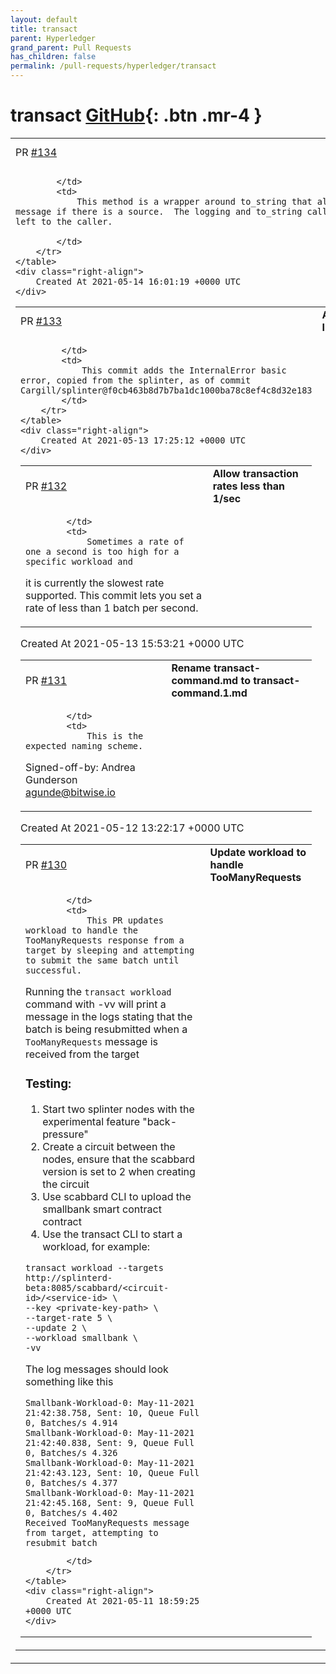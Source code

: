 ```yaml
---
layout: default
title: transact
parent: Hyperledger
grand_parent: Pull Requests
has_children: false
permalink: /pull-requests/hyperledger/transact
---
```


# transact <span class="fs-3 right-align">[GitHub](https://github.com/hyperledger/transact){: .btn .mr-4 }</span>


<div>
    <table>
        <tr>
            <td>
                PR <a href="https://github.com/hyperledger/transact/pull/134" class=".btn">#134</a>
            </td>
            <td>
                <b>
                    Remove InternalError::reduce_to_string
                </b>
            </td>
        </tr>
        <tr>
            <td>
                
            </td>
            <td>
                This method is a wrapper around to_string that also logs a message if there is a source.  The logging and to_string call should be left to the caller.

            </td>
        </tr>
    </table>
    <div class="right-align">
        Created At 2021-05-14 16:01:19 +0000 UTC
    </div>
</div>

<div>
    <table>
        <tr>
            <td>
                PR <a href="https://github.com/hyperledger/transact/pull/133" class=".btn">#133</a>
            </td>
            <td>
                <b>
                    Add InternalError
                </b>
            </td>
        </tr>
        <tr>
            <td>
                
            </td>
            <td>
                This commit adds the InternalError basic error, copied from the splinter, as of commit Cargill/splinter@f0cb463b8d7b7ba1dc1000ba78c8ef4c8d32e183
            </td>
        </tr>
    </table>
    <div class="right-align">
        Created At 2021-05-13 17:25:12 +0000 UTC
    </div>
</div>

<div>
    <table>
        <tr>
            <td>
                PR <a href="https://github.com/hyperledger/transact/pull/132" class=".btn">#132</a>
            </td>
            <td>
                <b>
                    Allow transaction rates less than 1/sec
                </b>
            </td>
        </tr>
        <tr>
            <td>
                
            </td>
            <td>
                Sometimes a rate of one a second is too high for a specific workload and
it is currently the slowest rate supported. This commit lets you set a
rate of less than 1 batch per second.
            </td>
        </tr>
    </table>
    <div class="right-align">
        Created At 2021-05-13 15:53:21 +0000 UTC
    </div>
</div>

<div>
    <table>
        <tr>
            <td>
                PR <a href="https://github.com/hyperledger/transact/pull/131" class=".btn">#131</a>
            </td>
            <td>
                <b>
                    Rename transact-command.md to transact-command.1.md
                </b>
            </td>
        </tr>
        <tr>
            <td>
                
            </td>
            <td>
                This is the expected naming scheme.

Signed-off-by: Andrea Gunderson <agunde@bitwise.io>
            </td>
        </tr>
    </table>
    <div class="right-align">
        Created At 2021-05-12 13:22:17 +0000 UTC
    </div>
</div>

<div>
    <table>
        <tr>
            <td>
                PR <a href="https://github.com/hyperledger/transact/pull/130" class=".btn">#130</a>
            </td>
            <td>
                <b>
                    Update workload to handle TooManyRequests
                </b>
            </td>
        </tr>
        <tr>
            <td>
                
            </td>
            <td>
                This PR updates workload to handle the TooManyRequests response from a target by sleeping and attempting to submit the same batch until successful.

Running the `transact workload` command with -vv will print a message in the logs stating that the batch is being resubmitted when a `TooManyRequests`  message is received from the target 

### **Testing:**

1. Start two splinter nodes with the experimental feature "back-pressure" 
2. Create a circuit between the nodes, ensure that the scabbard version is set to 2 when creating the circuit
3. Use scabbard CLI to upload the smallbank smart contract contract
4. Use the transact CLI to start a workload, for example:
```
transact workload --targets http://splinterd-beta:8085/scabbard/<circuit-id>/<service-id> \
--key <private-key-path> \
--target-rate 5 \
--update 2 \
--workload smallbank \
-vv
```
The log messages should look something like this
```
Smallbank-Workload-0: May-11-2021 21:42:38.758, Sent: 10, Queue Full 0, Batches/s 4.914
Smallbank-Workload-0: May-11-2021 21:42:40.838, Sent: 9, Queue Full 0, Batches/s 4.326
Smallbank-Workload-0: May-11-2021 21:42:43.123, Sent: 10, Queue Full 0, Batches/s 4.377
Smallbank-Workload-0: May-11-2021 21:42:45.168, Sent: 9, Queue Full 0, Batches/s 4.402
Received TooManyRequests message from target, attempting to resubmit batch
```
            </td>
        </tr>
    </table>
    <div class="right-align">
        Created At 2021-05-11 18:59:25 +0000 UTC
    </div>
</div>

